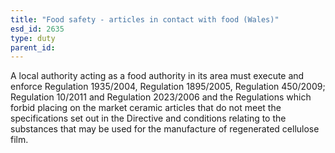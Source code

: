 ```yaml
---
title: "Food safety - articles in contact with food (Wales)"
esd_id: 2635
type: duty
parent_id:  
---
```


A local authority acting as a food authority in its area must execute and enforce Regulation 1935/2004, Regulation 1895/2005, Regulation 450/2009; Regulation 10/2011 and Regulation 2023/2006 and the Regulations which forbid placing on the market ceramic articles that do not meet the specifications set out in the Directive and conditions relating to the substances that may be used for the manufacture of regenerated cellulose film.

